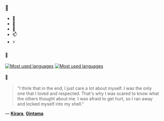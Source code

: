 ### 👋

- 🔭
- 🌱
- 💬
- 📫
- ⚡

#### 🧏

[![Most used languages](https://github-readme-stats-aynah.vercel.app/api/top-langs/?username=aynh&theme=solarized-dark&langs_count=6&layout=compact&hide_title=true)](https://github.com/anuraghazra/github-readme-stats#gh-dark-mode-only)
[![Most used languages](https://github-readme-stats-aynah.vercel.app/api/top-langs/?username=aynh&theme=solarized-light&langs_count=6&layout=compact&hide_title=true)](https://github.com/anuraghazra/github-readme-stats#gh-light-mode-only)

#### 💬

> "I think that in the end, I just care a lot about myself. I was the only one that I loved and respected. That's why I was scared to know what the others thought about me. I was afraid to get hurt, so I ran away and locked myself into my shell."

&mdash; [**Kirara**](https://myanimelist.net/character.php?q=Kirara&cat=character), [**Gintama**](https://myanimelist.net/search/all?q=Gintama&cat=all)
